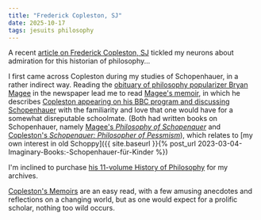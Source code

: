 ```yaml
---
title: "Frederick Copleston, SJ"
date: 2025-10-17
tags: jesuits philosophy
---
```


A recent [article on Frederick Copleston, SJ](https://www.americamagazine.org/arts-culture/2025/10/14/the-patron-saint-of-undergraduate-philosophers-frederick-copleston/) tickled my neurons about admiration for this historian of philosophy...

I first came across Copleston during my studies of Schopenhauer, in a rather indirect way.  Reading the [obituary of philosophy popularizer Bryan Magee](https://www.nytimes.com/2019/07/28/business/bryan-magee-dead.html) in the newspaper lead me to read [Magee's memoir](https://amzn.to/4neRBXd), in which he describes [Copleston appearing on his BBC program and discussing Schopenhauer](https://www.youtube.com/watch?v=Oef8CBoKRds) with the familiarity and love that one would have for a somewhat disreputable schoolmate. (Both had written books on Schopenhauer, namely [Magee's *Philosophy of Schopenauer*](https://amzn.to/4nR8w2Z) and [Copleston's *Schopenauer: Philosopher of Pessmism*](https://amzn.to/4o4WGm3)), which relates to [my own interest in old Schoppy]({{ site.baseurl }}{% post_url 2023-03-04-Imaginary-Books:-Schopenhauer-für-Kinder %})

I'm inclined to purchase [his 11-volume History of Philosophy](https://amzn.to/3KMqgOC) for my archives.

[Copleston's Memoirs](https://books.google.com/books/about/Memoirs_of_a_Philosopher.html?id=WLJiEQAAQBAJ) are an easy read, with a few amusing anecdotes and reflections on a changing world, but as one would expect for a prolific scholar, nothing too wild occurs. 


